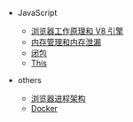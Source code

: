 - JavaScript
  - [浏览器工作原理和 V8 引擎](content/javascript/engine.md)
  - [内存管理和内存泄漏](content/javascript/memory_management.md)
  - [闭包](content/javascript/closure.md)
  - [This](content/javascript/this.md)

- others
  - [浏览器进程架构](content/browser.md)
  - [Docker](content/docker.md)